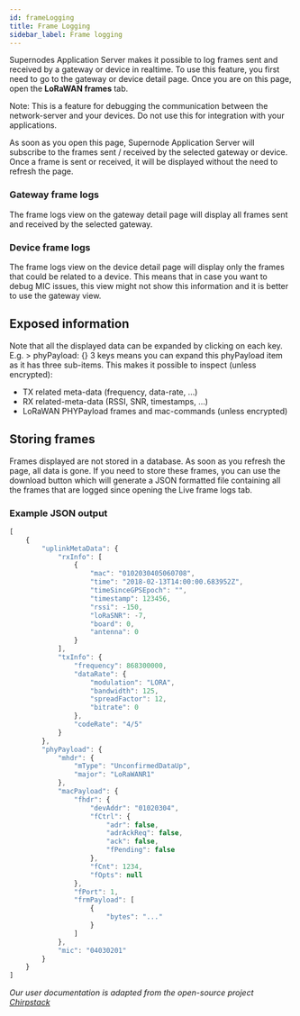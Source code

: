 ```yaml
---
id: frameLogging
title: Frame Logging
sidebar_label: Frame logging
---
```


Supernodes Application Server makes it possible to log frames sent and received by a gateway or device in realtime. To use this feature, you first need to go to the gateway or device detail page. Once you are on this page, open the **LoRaWAN frames** tab.

Note: This is a feature for debugging the communication between the network-server and your devices. Do not use this for integration with your applications.

As soon as you open this page, Supernode Application Server will subscribe to the frames sent / received by the selected gateway or device. Once a frame is sent or received, it will be displayed without the need to refresh the page.

### Gateway frame logs
The frame logs view on the gateway detail page will display all frames sent and received by the selected gateway.

### Device frame logs
The frame logs view on the device detail page will display only the frames that could be related to a device. This means that in case you want to debug MIC issues, this view might not show this information and it is better to use the gateway view.

## Exposed information
Note that all the displayed data can be expanded by clicking on each key. E.g. > phyPayload: {} 3 keys means you can expand this phyPayload item as it has three sub-items. This makes it possible to inspect (unless encrypted):

* TX related meta-data (frequency, data-rate, …)
* RX related-meta-data (RSSI, SNR, timestamps, …)
* LoRaWAN PHYPayload frames and mac-commands (unless encrypted)
## Storing frames
Frames displayed are not stored in a database. As soon as you refresh the page, all data is gone. If you need to store these frames, you can use the download button which will generate a JSON formatted file containing all the frames that are logged since opening the Live frame logs tab.

### Example JSON output
```js
[
    {
        "uplinkMetaData": {
            "rxInfo": [
                {
                    "mac": "0102030405060708",
                    "time": "2018-02-13T14:00:00.683952Z",
                    "timeSinceGPSEpoch": "",
                    "timestamp": 123456,
                    "rssi": -150,
                    "loRaSNR": -7,
                    "board": 0,
                    "antenna": 0
                }
            ],
            "txInfo": {
                "frequency": 868300000,
                "dataRate": {
                    "modulation": "LORA",
                    "bandwidth": 125,
                    "spreadFactor": 12,
                    "bitrate": 0
                },
                "codeRate": "4/5"
            }
        },
        "phyPayload": {
            "mhdr": {
                "mType": "UnconfirmedDataUp",
                "major": "LoRaWANR1"
            },
            "macPayload": {
                "fhdr": {
                    "devAddr": "01020304",
                    "fCtrl": {
                        "adr": false,
                        "adrAckReq": false,
                        "ack": false,
                        "fPending": false
                    },
                    "fCnt": 1234,
                    "fOpts": null
                },
                "fPort": 1,
                "frmPayload": [
                    {
                        "bytes": "..."
                    }
                ]
            },
            "mic": "04030201"
        }
    }
]
```

*Our user documentation is adapted from the open-source project [Chirpstack](https://www.chirpstack.io/application-server/use/)*